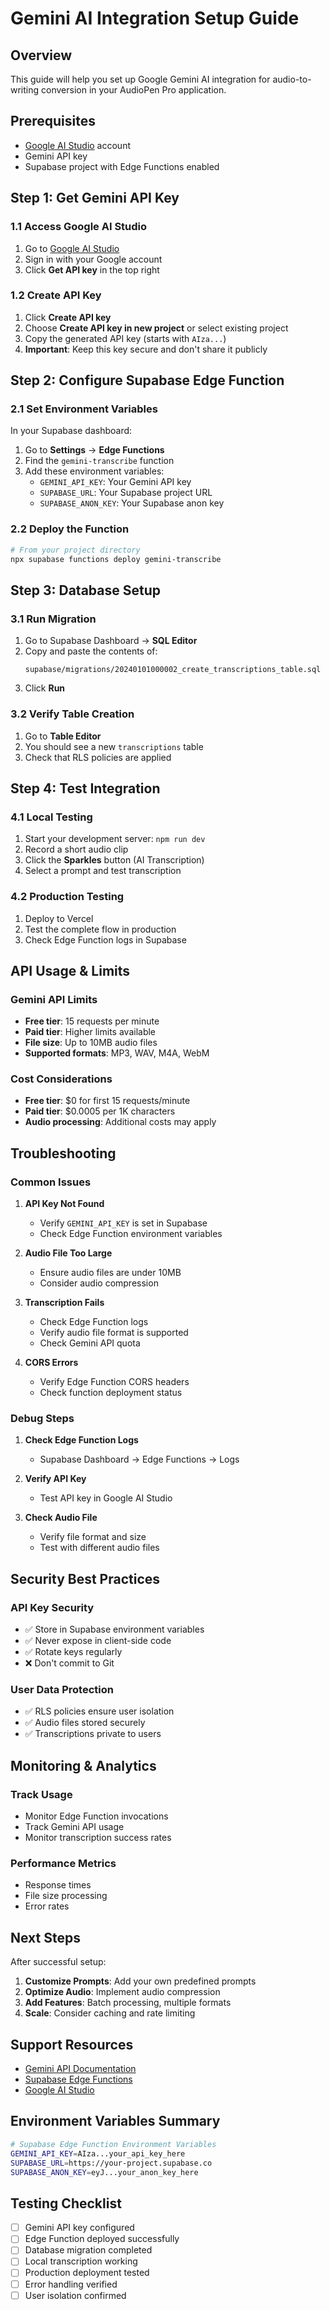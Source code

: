 # Gemini AI Integration Setup Guide

## Overview

This guide will help you set up Google Gemini AI integration for audio-to-writing conversion in your AudioPen Pro application.

## Prerequisites

- [Google AI Studio](https://aistudio.google.com/) account
- Gemini API key
- Supabase project with Edge Functions enabled

## Step 1: Get Gemini API Key

### 1.1 Access Google AI Studio
1. Go to [Google AI Studio](https://aistudio.google.com/)
2. Sign in with your Google account
3. Click **Get API key** in the top right

### 1.2 Create API Key
1. Click **Create API key**
2. Choose **Create API key in new project** or select existing project
3. Copy the generated API key (starts with `AIza...`)
4. **Important**: Keep this key secure and don't share it publicly

## Step 2: Configure Supabase Edge Function

### 2.1 Set Environment Variables
In your Supabase dashboard:

1. Go to **Settings** → **Edge Functions**
2. Find the `gemini-transcribe` function
3. Add these environment variables:
   - `GEMINI_API_KEY`: Your Gemini API key
   - `SUPABASE_URL`: Your Supabase project URL
   - `SUPABASE_ANON_KEY`: Your Supabase anon key

### 2.2 Deploy the Function
```bash
# From your project directory
npx supabase functions deploy gemini-transcribe
```

## Step 3: Database Setup

### 3.1 Run Migration
1. Go to Supabase Dashboard → **SQL Editor**
2. Copy and paste the contents of:
   ```
   supabase/migrations/20240101000002_create_transcriptions_table.sql
   ```
3. Click **Run**

### 3.2 Verify Table Creation
1. Go to **Table Editor**
2. You should see a new `transcriptions` table
3. Check that RLS policies are applied

## Step 4: Test Integration

### 4.1 Local Testing
1. Start your development server: `npm run dev`
2. Record a short audio clip
3. Click the **Sparkles** button (AI Transcription)
4. Select a prompt and test transcription

### 4.2 Production Testing
1. Deploy to Vercel
2. Test the complete flow in production
3. Check Edge Function logs in Supabase

## API Usage & Limits

### Gemini API Limits
- **Free tier**: 15 requests per minute
- **Paid tier**: Higher limits available
- **File size**: Up to 10MB audio files
- **Supported formats**: MP3, WAV, M4A, WebM

### Cost Considerations
- **Free tier**: $0 for first 15 requests/minute
- **Paid tier**: $0.0005 per 1K characters
- **Audio processing**: Additional costs may apply

## Troubleshooting

### Common Issues

1. **API Key Not Found**
   - Verify `GEMINI_API_KEY` is set in Supabase
   - Check Edge Function environment variables

2. **Audio File Too Large**
   - Ensure audio files are under 10MB
   - Consider audio compression

3. **Transcription Fails**
   - Check Edge Function logs
   - Verify audio file format is supported
   - Check Gemini API quota

4. **CORS Errors**
   - Verify Edge Function CORS headers
   - Check function deployment status

### Debug Steps

1. **Check Edge Function Logs**
   - Supabase Dashboard → Edge Functions → Logs

2. **Verify API Key**
   - Test API key in Google AI Studio

3. **Check Audio File**
   - Verify file format and size
   - Test with different audio files

## Security Best Practices

### API Key Security
- ✅ Store in Supabase environment variables
- ✅ Never expose in client-side code
- ✅ Rotate keys regularly
- ❌ Don't commit to Git

### User Data Protection
- ✅ RLS policies ensure user isolation
- ✅ Audio files stored securely
- ✅ Transcriptions private to users

## Monitoring & Analytics

### Track Usage
- Monitor Edge Function invocations
- Track Gemini API usage
- Monitor transcription success rates

### Performance Metrics
- Response times
- File size processing
- Error rates

## Next Steps

After successful setup:

1. **Customize Prompts**: Add your own predefined prompts
2. **Optimize Audio**: Implement audio compression
3. **Add Features**: Batch processing, multiple formats
4. **Scale**: Consider caching and rate limiting

## Support Resources

- [Gemini API Documentation](https://ai.google.dev/docs)
- [Supabase Edge Functions](https://supabase.com/docs/guides/functions)
- [Google AI Studio](https://aistudio.google.com/)

## Environment Variables Summary

```bash
# Supabase Edge Function Environment Variables
GEMINI_API_KEY=AIza...your_api_key_here
SUPABASE_URL=https://your-project.supabase.co
SUPABASE_ANON_KEY=eyJ...your_anon_key_here
```

## Testing Checklist

- [ ] Gemini API key configured
- [ ] Edge Function deployed successfully
- [ ] Database migration completed
- [ ] Local transcription working
- [ ] Production deployment tested
- [ ] Error handling verified
- [ ] User isolation confirmed
